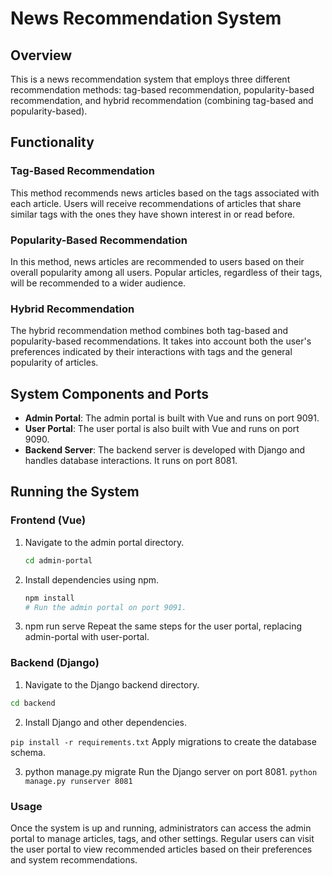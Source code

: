 # News Recommendation System

## Overview

This is a news recommendation system that employs three different recommendation methods: tag-based recommendation, popularity-based recommendation, and hybrid recommendation (combining tag-based and popularity-based).

## Functionality

### Tag-Based Recommendation

This method recommends news articles based on the tags associated with each article. Users will receive recommendations of articles that share similar tags with the ones they have shown interest in or read before.

### Popularity-Based Recommendation

In this method, news articles are recommended to users based on their overall popularity among all users. Popular articles, regardless of their tags, will be recommended to a wider audience.

### Hybrid Recommendation

The hybrid recommendation method combines both tag-based and popularity-based recommendations. It takes into account both the user's preferences indicated by their interactions with tags and the general popularity of articles.

## System Components and Ports

- **Admin Portal**: The admin portal is built with Vue and runs on port 9091.
- **User Portal**: The user portal is also built with Vue and runs on port 9090.
- **Backend Server**: The backend server is developed with Django and handles database interactions. It runs on port 8081.

## Running the System

### Frontend (Vue)

1. Navigate to the admin portal directory.
   ```bash
   cd admin-portal

2. Install dependencies using npm.
   ```bash
   npm install
   # Run the admin portal on port 9091.

3. npm run serve
   Repeat the same steps for the user portal, replacing admin-portal with user-portal.

### Backend (Django)

1. Navigate to the Django backend directory.

  ```bash
  cd backend
  ```
 
2. Install Django and other dependencies.

  ```pip install -r requirements.txt```
  Apply migrations to create the database schema.

3. python manage.py migrate
  Run the Django server on port 8081.
  ```python manage.py runserver 8081```

### Usage
Once the system is up and running, administrators can access the admin portal to manage articles, tags, and other settings. 
Regular users can visit the user portal to view recommended articles based on their preferences and system recommendations.

